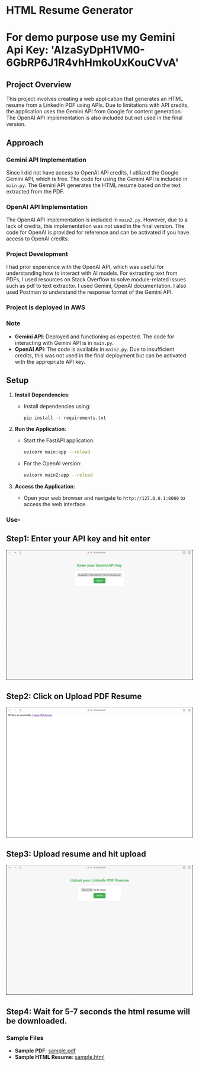 # HTML Resume Generator

# For demo purpose use my Gemini Api Key: 'AIzaSyDpH1VM0-6GbRP6J1R4vhHmkoUxKouCVvA'

## Project Overview

This project involves creating a web application that generates an HTML resume from a LinkedIn PDF using APIs. Due to limitations with API credits, the application uses the Gemini API from Google for content generation. The OpenAI API implementation is also included but not used in the final version.

## Approach

### Gemini API Implementation

Since I did not have access to OpenAI API credits, I utilized the Google Gemini API, which is free. The code for using the Gemini API is included in `main.py`. The Gemini API generates the HTML resume based on the text extracted from the PDF.

### OpenAI API Implementation

The OpenAI API implementation is included in `main2.py`. However, due to a lack of credits, this implementation was not used in the final version. The code for OpenAI is provided for reference and can be activated if you have access to OpenAI credits.

### Project Development

I had prior experience with the OpenAI API, which was useful for understanding how to interact with AI models. For extracting text from PDFs, I used resources on Stack Overflow to solve module-related issues such as pdf to text extractor. I used Gemini, OpenAI documentation. I also used Postman to understand the response format of the Gemini API.

### Project is deployed in AWS

### Note

- **Gemini API**: Deployed and functioning as expected. The code for interacting with Gemini API is in `main.py`.
- **OpenAI API**: The code is available in `main2.py`. Due to insufficient credits, this was not used in the final deployment but can be activated with the appropriate API key.

## Setup

1. **Install Dependencies**: 
   - Install dependencies using:
     ```bash
     pip install -r requirements.txt
     ```

2. **Run the Application**:
   - Start the FastAPI application:
     ```bash
     uvicorn main:app --reload
     ```

   - For the OpenAI version:
     ```bash
     uvicorn main2:app --reload
     ```

3. **Access the Application**:
   - Open your web browser and navigate to `http://127.0.0.1:8000` to access the web interface.


### Use-

## Step1: Enter your API key and hit enter
![Gemini API Example](img/1.png)

## Step2: Click on Upload PDF Resume
![Gemini API Example](img/2.png)

## Step3: Upload resume and hit upload
![Gemini API Example](img/3.png)

## Step4: Wait for 5-7 seconds the html resume will be downloaded.

### Sample Files

- **Sample PDF**: [sample.pdf](sample.pdf)
- **Sample HTML Resume**: [sample.html](sample.html)
